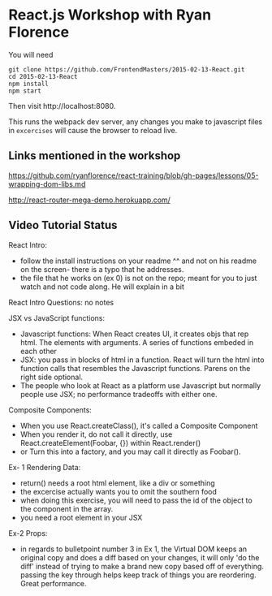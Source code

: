 React.js Workshop with Ryan Florence
====================================

You will need

```
git clone https://github.com/FrontendMasters/2015-02-13-React.git
cd 2015-02-13-React
npm install
npm start
```

Then visit http://localhost:8080.

This runs the webpack dev server, any changes you make to javascript
files in `excercises` will cause the browser to reload live.

Links mentioned in the workshop
-------------------------------

https://github.com/ryanflorence/react-training/blob/gh-pages/lessons/05-wrapping-dom-libs.md

http://react-router-mega-demo.herokuapp.com/

Video Tutorial Status
-------------------------------
React Intro:
- follow the install instructions on your readme ^^ and not on his
readme on the screen- there is a typo that he addresses.
- the file that he works on (ex 0) is not on the repo; meant for 
you to just watch and not code along.  He will explain in a bit

React Intro Questions: no notes

JSX vs JavaScript functions:
- Javascript functions: When React creates UI, it creates objs that rep html.  The elements with arguments.  A series of functions embeded in each other
- JSX: you pass in blocks of html in a function.  React will turn the html into function calls that resembles the Javascript functions. Parens on the right side optional.
- The people who look at React as a platform use Javascript but normally people use JSX; no performance tradeoffs with either one.

Composite Components:
- When you use React.createClass(), it's called a Composite Component
- When you render it, do not call it directly, use React.createElement(Foobar, {}) within React.render()
- or Turn this into a factory, and you may call it directly as Foobar().  

Ex- 1 Rendering Data:
- return() needs a root html element, like a div or something
- the excercise actually wants you to omit the southern food
- when doing this exercise, you will need to pass the id of the object to the component in the array.
- you need a root element in your JSX

Ex-2 Props:
- in regards to bulletpoint number 3 in Ex 1, the Virtual DOM keeps an original copy and does a diff based on your changes, it will only 'do the diff' instead of trying to make a brand new copy based off of everything.  
passing the key through helps keep track of things you are reordering. Great performance.

